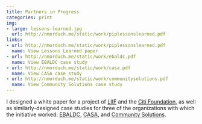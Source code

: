 ```yaml
---
title: Partners in Progress
categories: print
img:
- large: lessons-learned.jpg
  url: http://nmorduch.me/static/work/piplessonslearned.pdf
links:
- url: http://nmorduch.me/static/work/piplessonslearned.pdf
  name: View Lessons Learned paper
- url: http://nmorduch.me/static/work/ebaldc.pdf
  name: View EBALDC case study
- url: http://nmorduch.me/static/work/casa.pdf
  name: View CASA case study
- url: http://nmorduch.me/static/work/communitysolutions.pdf
  name: View Community Solutions case study
---
```


I designed a white paper for a project of [LIIF](http://www.liifund.org/) and the [Citi Foundation](https://www.citigroup.com/citi/foundation/), as well as similarly-designed case studies for three of the organizations with which the initiative worked: [EBALDC](http://ebaldc.org/), [CASA](http://wearecasa.org/), and [Community Solutions](https://www.community.solutions/).
